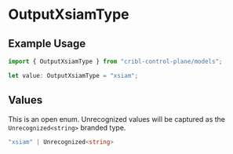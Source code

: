 # OutputXsiamType

## Example Usage

```typescript
import { OutputXsiamType } from "cribl-control-plane/models";

let value: OutputXsiamType = "xsiam";
```

## Values

This is an open enum. Unrecognized values will be captured as the `Unrecognized<string>` branded type.

```typescript
"xsiam" | Unrecognized<string>
```